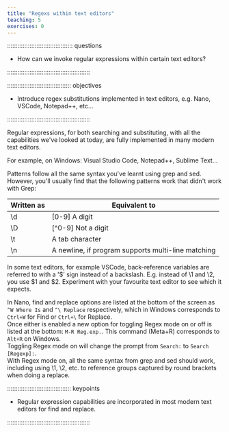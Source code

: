 ```yaml
---
title: "Regexs within text editors"
teaching: 5
exercises: 0
---
```

  
:::::::::::::::::::::::::::::::::::::: questions 

- How can we invoke regular expressions within certain text editors?

::::::::::::::::::::::::::::::::::::::::::::::::
  
::::::::::::::::::::::::::::::::::::: objectives

- Introduce regex substitutions implemented in text editors, e.g. Nano, VSCode, Notepad++, etc...

::::::::::::::::::::::::::::::::::::::::::::::::
  


Regular expressions, for both searching and substituting, with all the capabilities we've
looked at today, are fully implemented in many modern text editors.  
  
For example, on Windows: Visual Studio Code, Notepad++, Sublime Text...
  
Patterns follow all the same syntax you've learnt using grep and sed.
However, you'll usually find that the following patterns work that didn't work with Grep:  
  
Written as | Equivalent to
----|----
\\d | [0-9] A digit
\\D | [^0-9] Not a digit
\\t | A tab character
\\n | A newline, if program supports multi-line matching
  
In some text editors, for example VSCode, back-reference variables are referred to with a '$' sign 
instead of a backslash. E.g. instead of \1 and \2, you use $1 and $2. Experiment with your favourite
text editor to see which it expects.  
  
In Nano, find and replace options are listed at the bottom of the screen as ```^W Where Is``` and 
```^\ Replace``` respectively, which in Windows corresponds to ```Ctrl+W``` for Find or ```Ctrl+\```
for Replace.  
Once either is enabled a new option for toggling Regex mode on or off is listed at the 
bottom: ```M-R Reg.exp.```. This command (Meta+R) corresponds to ```Alt+R``` on Windows.  
Toggling Regex mode on will change the prompt from ```Search:``` to ```Search [Regexp]:```.  
With Regex mode on, all the same syntax from grep and sed should work, including using \1, \2, etc. to 
reference groups captured by round brackets when doing a replace.  


::::::::::::::::::::::::::::::::::::: keypoints 

- Regular expression capabilities are incorporated in most modern text editors for find and replace.

::::::::::::::::::::::::::::::::::::::::::::::::
  

[r-markdown]: https://rmarkdown.rstudio.com/